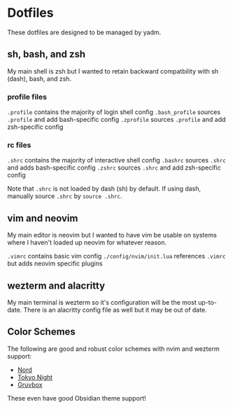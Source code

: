 # Dotfiles

These dotfiles are designed to be managed by yadm.

## sh, bash, and zsh

My main shell is zsh but I wanted to retain backward compatbility with sh
(dash), bash, and zsh.

### profile files

`.profile` contains the majority of login shell config
`.bash_profile` sources `.profile` and add bash-specific config
`.zprofile` sources `.profile` and add zsh-specific config

### rc files

`.shrc` contains the majority of interactive shell config
`.bashrc` sources `.shrc` and adds bash-specific config
`.zshrc` sources `.shrc` and add zsh-specific config

Note that `.shrc` is not loaded by dash (sh) by default. If using dash, manually
source `.shrc` by `source .shrc`.

## vim and neovim

My main editor is neovim but I wanted to have vim be usable on systems where I
haven't loaded up neovim for whatever reason.

`.vimrc` contains basic vim config
`./config/nvim/init.lua` references `.vimrc` but adds neovim specific plugins

## wezterm and alacritty

My main terminal is wezterm so it's configuration will be the most up-to-date.
There is an alacritty config file as well but it may be out of date.

## Color Schemes

The following are good and robust color schemes with nvim and wezterm support:

- [Nord](https://www.nordtheme.com/ports/vim)
- [Tokyo Night](https://github.com/folke/tokyonight.nvim)
- [Gruvbox](https://github.com/ellisonleao/gruvbox.nvim)

These even have good Obsidian theme support!
